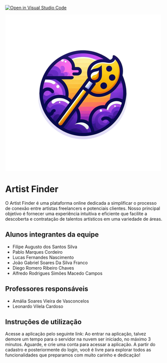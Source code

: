[![Open in Visual Studio Code](https://classroom.github.com/assets/open-in-vscode-718a45dd9cf7e7f842a935f5ebbe5719a5e09af4491e668f4dbf3b35d5cca122.svg)](https://classroom.github.com/online_ide?assignment_repo_id=14361215&assignment_repo_type=AssignmentRepo)

![Logo](docs/02%20-%20relatório%20técnico/images/logo.png)

# Artist Finder
O Artist Finder é uma plataforma online dedicada a simplificar o processo de conexão entre artistas freelancers e potenciais clientes. Nosso principal objetivo é fornecer uma experiência intuitiva e eficiente que facilite a descoberta e contratação de talentos artísticos em uma variedade de áreas.

## Alunos integrantes da equipe

* Filipe Augusto dos Santos Silva 
* Pablo Marques Cordeiro
* Lucas Fernandes Nascimento
* João Gabriel Soares Da Silva Franco
* Diego Romero Ribeiro Chaves
* Alfredo Rodrigues Simões Macedo Campos

## Professores responsáveis

* Amália Soares Vieira de Vasconcelos
* Leonardo Vilela Cardoso

## Instruções de utilização

Acesse a aplicação pelo seguinte link:
Ao entrar na aplicação, talvez demore um tempo para o servidor na nuvem ser iniciado, no máximo 3 minutos. Aguarde, e crie uma conta para acessar a aplicação. A partir do cadastro e posteriormente do login, você é livre para explorar todos as funcionalidades que preparamos com muito carinho e dedicação!